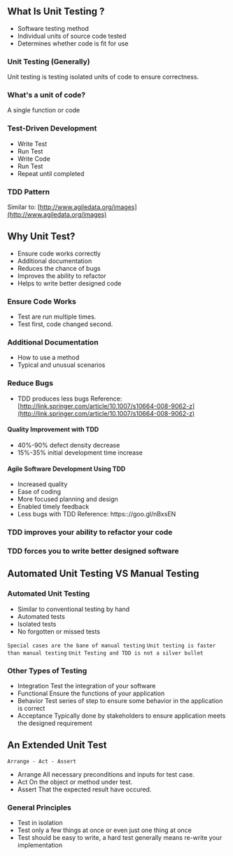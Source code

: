 ## What Is Unit Testing ?
* Software testing method
* Individual units of source code tested
* Determines whether code is fit for use

### Unit Testing (Generally)
Unit testing is testing isolated units of code to ensure correctness.

### What's a unit of code?
A single function or code

### Test-Driven Development
* Write Test
* Run Test
* Write Code
* Run Test
* Repeat until completed

### TDD Pattern
Similar to: [http://www.agiledata.org/images](http://www.agiledata.org/images)

## Why Unit Test?
* Ensure code works correctly
* Additional documentation
* Reduces the chance of bugs
* Improves the ability to refactor
* Helps to write better designed code

### Ensure Code Works
* Test are run multiple times.
* Test first, code changed second.

### Additional Documentation
* How to use a method
* Typical and unusual scenarios

### Reduce Bugs
* TDD produces less bugs
Reference: [http://link.springer.com/article/10.1007/s10664-008-9062-z](http://link.springer.com/article/10.1007/s10664-008-9062-z)

#### Quality Improvement with TDD
* 40%-90% defect density decrease
* 15%-35% initial development time increase

#### Agile Software Development Using TDD
* Increased quality
* Ease of coding
* More focused planning and design
* Enabled timely feedback
* Less bugs with TDD
Reference: https:://goo.gl/nBxsEN

### TDD improves your ability to refactor your code
### TDD forces you to write better designed software

## Automated Unit Testing VS Manual Testing

### Automated Unit Testing
* Similar to conventional testing by hand
* Automated tests
* Isolated tests
* No forgotten or missed tests

`Special cases are the bane of manual testing`
`Unit testing is faster than manual testing`
`Unit Testing and TDD is not a silver bullet`

### Other Types of Testing
* Integration
Test the integration of your software
* Functional
Ensure the functions of your application
* Behavior
Test series of step to ensure some behavior in the application is correct
* Acceptance
Typically done by stakeholders to ensure application meets the designed requirement

## An Extended Unit Test
`Arrange - Act - Assert`
* Arrange
All necessary preconditions and inputs for test case.
* Act
On the object or method under test.
* Assert
That the expected result have occured.

### General Principles
* Test in isolation
* Test only a few things at once or even just one thing at once
* Test should be easy to write, a hard test generally means re-write your implementation
